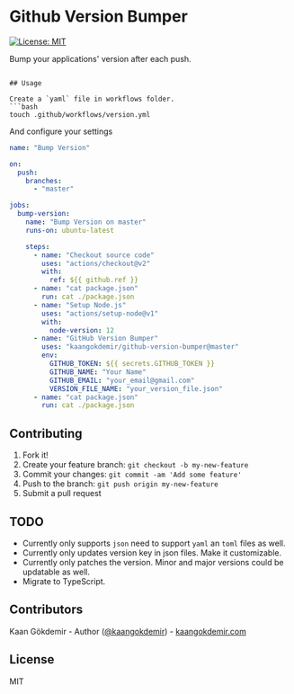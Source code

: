 # Github Version Bumper

[![License: MIT](https://img.shields.io/badge/License-MIT-yellow.svg)](https://opensource.org/licenses/MIT)

Bump your applications' version after each push.

```

## Usage

Create a `yaml` file in workflows folder.
```bash
touch .github/workflows/version.yml
```

And configure your settings
```yaml
name: "Bump Version"

on:
  push:
    branches:
      - "master"

jobs:
  bump-version:
    name: "Bump Version on master"
    runs-on: ubuntu-latest

    steps:
      - name: "Checkout source code"
        uses: "actions/checkout@v2"
        with:
          ref: ${{ github.ref }}
      - name: "cat package.json"
        run: cat ./package.json
      - name: "Setup Node.js"
        uses: "actions/setup-node@v1"
        with:
          node-version: 12
      - name: "GitHub Version Bumper"
        uses: "kaangokdemir/github-version-bumper@master"
        env:
          GITHUB_TOKEN: ${{ secrets.GITHUB_TOKEN }}
          GITHUB_NAME: "Your Name"
          GITHUB_EMAIL: "your_email@gmail.com"
          VERSION_FILE_NAME: "your_version_file.json"
      - name: "cat package.json"
        run: cat ./package.json
```

## Contributing

1. Fork it!
2. Create your feature branch: `git checkout -b my-new-feature`
3. Commit your changes: `git commit -am 'Add some feature'`
4. Push to the branch: `git push origin my-new-feature`
5. Submit a pull request

## TODO

- Currently only supports `json` need to support `yaml` an `toml` files as well.
- Currently only updates version key in json files. Make it customizable.
- Currently only patches the version. Minor and major versions could be updatable as well.
- Migrate to TypeScript.

## Contributors

Kaan Gökdemir - Author ([@kaangokdemir](https://twitter.com/kaangokdemir)) - [kaangokdemir.com](https://kaangokdemir.com)

## License

MIT
